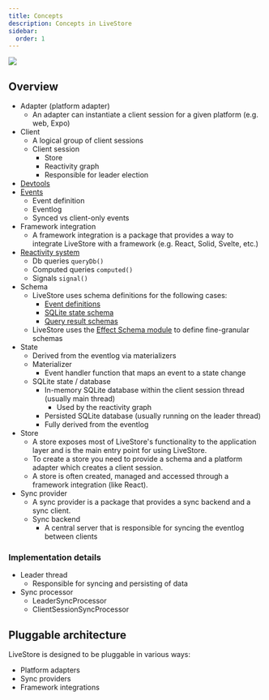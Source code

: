 ```yaml
---
title: Concepts
description: Concepts in LiveStore
sidebar:
  order: 1
---
```


![](https://share.cleanshot.com/sv62BGww+)

## Overview

- Adapter (platform adapter)
  - An adapter can instantiate a client session for a given platform (e.g. web, Expo)
- Client
  - A logical group of client sessions
  - Client session
    - Store
    - Reactivity graph
    - Responsible for leader election
- [Devtools](/reference/devtools)
- [Events](/reference/events)
  - Event definition
  - Eventlog
  - Synced vs client-only events
- Framework integration
  - A framework integration is a package that provides a way to integrate LiveStore with a framework (e.g. React, Solid, Svelte, etc.)
- [Reactivity system](/reference/reactivity-system)
  - Db queries `queryDb()`
  - Computed queries `computed()`
  - Signals `signal()`
- Schema
  - LiveStore uses schema definitions for the following cases:
    - [Event definitions](/reference/events)
    - [SQLite state schema](/reference/state/sqlite-schema)
    - [Query result schemas](/reference/state/sql-queries)
  - LiveStore uses the [Effect Schema module](/patterns/effect) to define fine-granular schemas
- State
  - Derived from the eventlog via materializers
  - Materializer
    - Event handler function that maps an event to a state change
  - SQLite state / database
    - In-memory SQLite database within the client session thread (usually main thread)
      - Used by the reactivity graph
    - Persisted SQLite database (usually running on the leader thread)
    - Fully derived from the eventlog
- Store
  - A store exposes most of LiveStore's functionality to the application layer and is the main entry point for using LiveStore.
  - To create a store you need to provide a schema and a platform adapter which creates a client session.
  - A store is often created, managed and accessed through a framework integration (like React).
- Sync provider
  - A sync provider is a package that provides a sync backend and a sync client.
  - Sync backend
    - A central server that is responsible for syncing the eventlog between clients

### Implementation details

- Leader thread
  - Responsible for syncing and persisting of data
- Sync processor
  - LeaderSyncProcessor
  - ClientSessionSyncProcessor

## Pluggable architecture

LiveStore is designed to be pluggable in various ways:

- Platform adapters
- Sync providers
- Framework integrations

